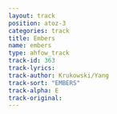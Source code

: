 ```yaml
---
layout: track
position: atoz-3
categories: track
title: Embers
name: embers
type: ahfow_track
track-id: 363
track-lyrics: 
track-author: Krukowski/Yang
track-sort: "EMBERS"
track-alpha: E
track-original: 
---
```

